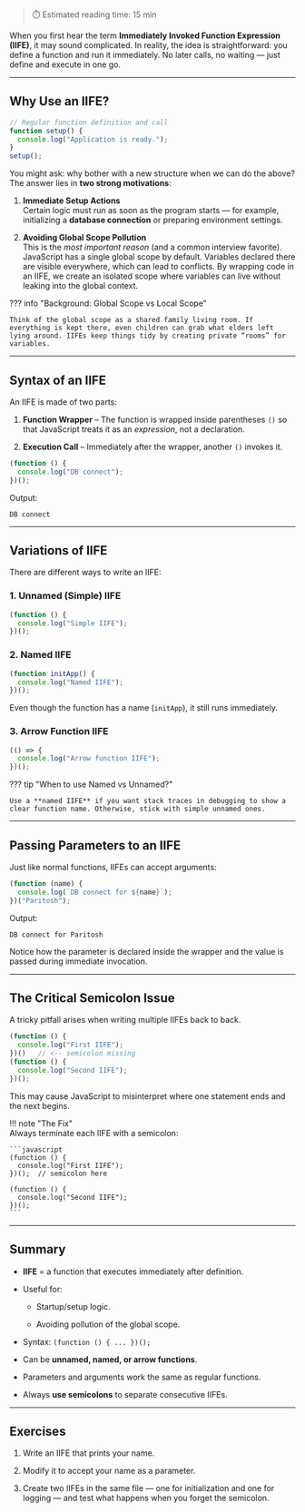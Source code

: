 > ⏱️ Estimated reading time: 15 min

When you first hear the term **Immediately Invoked Function Expression (IIFE)**, it may sound complicated. In reality, the idea is straightforward: you define a function and run it immediately. No later calls, no waiting — just define and execute in one go.

---

## Why Use an IIFE?

```javascript
// Regular function definition and call
function setup() {
  console.log("Application is ready.");
}
setup();
```

You might ask: why bother with a new structure when we can do the above? The answer lies in **two strong motivations**:

1. **Immediate Setup Actions**  
    Certain logic must run as soon as the program starts — for example, initializing a **database connection** or preparing environment settings.
    
2. **Avoiding Global Scope Pollution**  
    This is the _most important reason_ (and a common interview favorite).  
    JavaScript has a single global scope by default. Variables declared there are visible everywhere, which can lead to conflicts. By wrapping code in an IIFE, we create an isolated scope where variables can live without leaking into the global context.
    

??? info "Background: Global Scope vs Local Scope"

    Think of the global scope as a shared family living room. If everything is kept there, even children can grab what elders left lying around. IIFEs keep things tidy by creating private “rooms” for variables.

---

## Syntax of an IIFE

An IIFE is made of two parts:

1. **Function Wrapper** – The function is wrapped inside parentheses `()` so that JavaScript treats it as an _expression_, not a declaration.
    
2. **Execution Call** – Immediately after the wrapper, another `()` invokes it.
    

```javascript
(function () {
  console.log("DB connect");
})();
```

Output:

```
DB connect
```

---

## Variations of IIFE

There are different ways to write an IIFE:

### 1. Unnamed (Simple) IIFE

```javascript
(function () {
  console.log("Simple IIFE");
})();
```

### 2. Named IIFE

```javascript
(function initApp() {
  console.log("Named IIFE");
})();
```

Even though the function has a name (`initApp`), it still runs immediately.

### 3. Arrow Function IIFE

```javascript
(() => {
  console.log("Arrow function IIFE");
})();
```

??? tip "When to use Named vs Unnamed?"  

    Use a **named IIFE** if you want stack traces in debugging to show a clear function name. Otherwise, stick with simple unnamed ones.

---

## Passing Parameters to an IIFE

Just like normal functions, IIFEs can accept arguments:

```javascript
(function (name) {
  console.log(`DB connect for ${name}`);
})("Paritosh");
```

Output:

```
DB connect for Paritosh
```

Notice how the parameter is declared inside the wrapper and the value is passed during immediate invocation.

---

## The Critical Semicolon Issue

A tricky pitfall arises when writing multiple IIFEs back to back.

```javascript
(function () {
  console.log("First IIFE");
})()   // <-- semicolon missing
(function () {
  console.log("Second IIFE");
})();
```

This may cause JavaScript to misinterpret where one statement ends and the next begins.

!!! note "The Fix"  
    Always terminate each IIFE with a semicolon:

    ```javascript
    (function () {
      console.log("First IIFE");
    })();  // semicolon here

    (function () {
      console.log("Second IIFE");
    })();
    ```

---

## Summary

- **IIFE** = a function that executes immediately after definition.
    
- Useful for:
    
    - Startup/setup logic.
        
    - Avoiding pollution of the global scope.
        
- Syntax: `(function () { ... })();`
    
- Can be **unnamed, named, or arrow functions**.
    
- Parameters and arguments work the same as regular functions.
    
- Always **use semicolons** to separate consecutive IIFEs.
    

---

## Exercises

1. Write an IIFE that prints your name.
    
2. Modify it to accept your name as a parameter.
    
3. Create two IIFEs in the same file — one for initialization and one for logging — and test what happens when you forget the semicolon.
    
